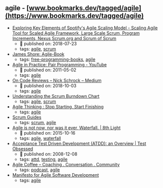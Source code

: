 agile - [www.bookmarks.dev/tagged/agile](https://www.bookmarks.dev/tagged/agile)
---
* [Exploring Key Elements of Spotify's Agile Scaling Model - Scaling Agile Tool for Scaled Agile Framework, Large Scale Scrum, Program Increments, Nexus Scrum.org and Scrum of Scrum](https://kendis.io/spotify/exploring-key-elements-spotifys-agile-scaling-model/)
    * :calendar: published on: 2018-07-23
    * tags: [agile](../tagged/agile.md), [scrum](../tagged/scrum.md)
* [James Shore: Agile-Book](https://www.jamesshore.com/Agile-Book/)
    * tags: [free-programming-books](../tagged/free-programming-books.md), [agile](../tagged/agile.md)
* [Agile in Practice: Pair Programming - YouTube](https://www.youtube.com/watch?v=ET3Q6zNK3Io)
    * :calendar: published on: 2011-05-02
    * tags: [agile](../tagged/agile.md)
* [On Code Reviews – Nick Schrock – Medium](https://medium.com/@schrockn/on-code-reviews-b1c7c94d868c)
    * :calendar: published on: 2018-10-03
    * tags: [agile](../tagged/agile.md)
* [Understanding the Scrum Burndown Chart](http://www.methodsandtools.com/archive/scrumburndown.php)
    * tags: [agile](../tagged/agile.md), [scrum](../tagged/scrum.md)
* [Agile Thinking : Stop Starting, Start Finishing](http://www.agilebuddha.com/agile/agile-thinking-stop-starting-start-finishing/)
    * tags: [agile](../tagged/agile.md)
* [Scrum Guides](https://www.scrumguides.org/)
    * tags: [scrum](../tagged/scrum.md), [agile](../tagged/agile.md)
* [Agile is not now, nor was it ever, Waterfall. | 8th Light](https://8thlight.com/blog/uncle-bob/2015/10/16/agile-and-waterfall.html)
    * :calendar: published on: 2015-10-16
    * tags: [agile](../tagged/agile.md), [waterfall](../tagged/waterfall.md)
* [Acceptance Test Driven Development (ATDD): an Overview  |  Test Obsessed](http://testobsessed.com/2008/12/acceptance-test-driven-development-atdd-an-overview/)
    * :calendar: published on: 2008-12-08
    * tags: [attd](../tagged/attd.md), [testing](../tagged/testing.md), [agile](../tagged/agile.md)
* [Agile Coffee – Coaching . Conversation . Community](http://agilecoffee.com/)
    * tags: [podcast](../tagged/podcast.md), [agile](../tagged/agile.md)
* [Manifesto for Agile Software Development
](http://agilemanifesto.org/)
    * tags: [agile](../tagged/agile.md)
